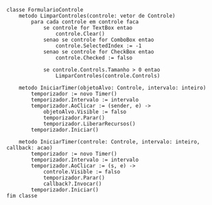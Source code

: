     classe FormularioControle
        metodo LimparControles(controle: vetor de Controle)
            para cada controle em controle faca
                se controle for TextBox entao
                    controle.Clear()
                senao se controle for ComboBox entao
                    controle.SelectedIndex := -1
                senao se controle for CheckBox entao
                    controle.Checked := falso

                se controle.Controls.Tamanho > 0 entao
                    LimparControles(controle.Controls)

        metodo IniciarTimer(objetoAlvo: Controle, intervalo: inteiro)
            temporizador := novo Timer()
            temporizador.Intervalo := intervalo 
            temporizador.AoClicar := (sender, e) ->
                objetoAlvo.Visible := falso 
                temporizador.Parar() 
                temporizador.LiberarRecursos() 
            temporizador.Iniciar() 

        metodo IniciarTimer(controle: Controle, intervalo: inteiro, callback: acao)
            temporizador := novo Timer()
            temporizador.Intervalo := intervalo
            temporizador.AoClicar := (s, e) ->
                controle.Visible := falso
                temporizador.Parar()
                callback?.Invocar()
            temporizador.Iniciar()
    fim classe
